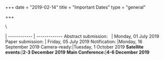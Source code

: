 +++
date = "2019-02-14"
title = "Important Dates"
type = "general"

+++

 \ 

 | 
------------ | -------------
Abstract submission: &nbsp;&nbsp;| Monday, 01 July 2019 
Paper submission: | 	Friday, 05 July 2019 
Notification:  |Monday, 16 September 2019
Camera-ready:|Tuesday, 1 October 2019
**Satellite events:**|**2-3 December 2019**
**Main Conference:**|**4-6 December 2019**
